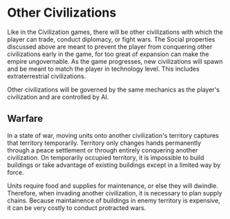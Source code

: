 # Other Civilizations

Like in the Civilization games, there will be other civilizations with which the player can trade, conduct diplomacy, or fight wars. The Social properties discussed above are meant to prevent the player from conquering other civilizations early in the game, for too great of expansion can make the empire ungovernable. As the game progresses, new civilizations will spawn and be meant to match the player in technology level. This includes extraterrestrial civilizations.

Other civilizations will be governed by the same mechanics as the player's civilization and are controlled by AI.

## Warfare

In a state of war, moving units onto another civilization's territory captures that territory temporarily. Territory only changes hands permanently through a peace settlement or through entirely conquering another civilization. On temporarily occupied territory, it is impossible to build buildings or take advantage of existing buildings except in a limited way by force.

Units require food and supplies for maintenance, or else they will dwindle. Therefore, when invading another civilization, it is necessary to plan supply chains. Because maintainence of buildings in enemy territory is expensive, it can be very costly to conduct protracted wars.